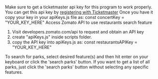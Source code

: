 Make sure to get a ticketmaster api key for this program to work properly.
You can get this api key by [registering with Ticketmaster](https://developer-acct.ticketmaster.com/user/register)
Once you have it copy your key in your apiKeys.js file as: const concertKey = "YOUR_KEY_HERE"
Access Zomato API to use restaurants search feature

1. Visit developers.zomato.com/api to request and obtain an API key
2. create "apiKeys.js" inside scripts folder. 
3. copy the API key into apiKeys.js as: const restaurantsAPIKey = "YOUR_KEY_HERE"

To search for parks, select desired feature(s) and then hit enter on your keyboard or click the 'search parks' button. If you want to get a list of all parks, just click the 'search parks' button without selecting any specific features. 

